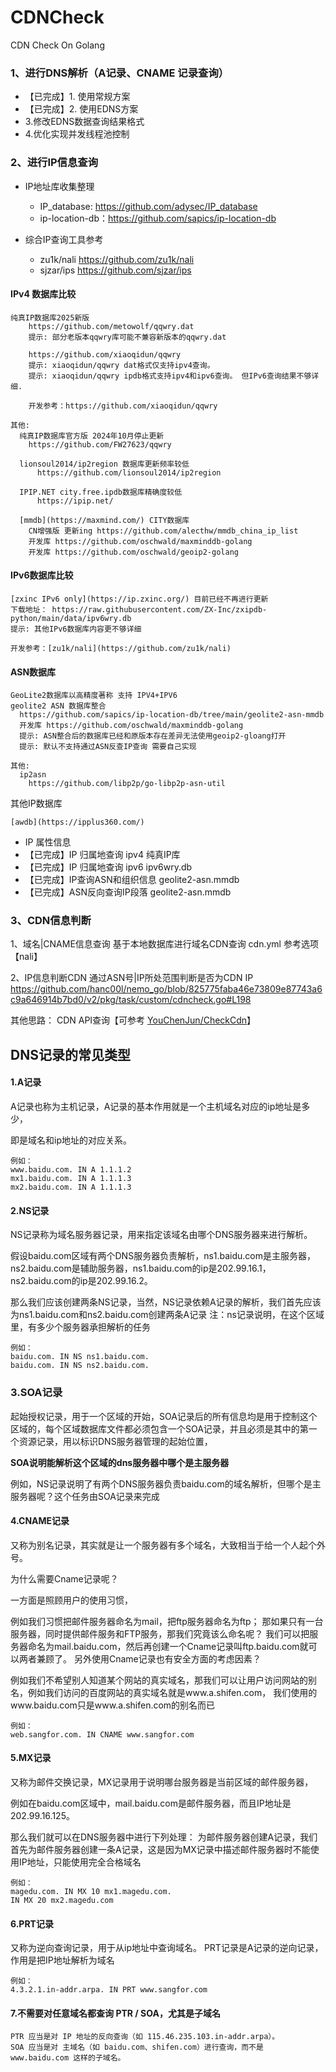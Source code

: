 # CDNCheck
CDN Check On Golang

### 1、进行DNS解析（A记录、CNAME 记录查询）
- 【已完成】1. 使用常规方案
- 【已完成】2. 使用EDNS方案
- 3.修改EDNS数据查询结果格式
- 4.优化实现并发线程池控制


### 2、进行IP信息查询

- IP地址库收集整理 
  - IP_database: https://github.com/adysec/IP_database
  - ip-location-db：https://github.com/sapics/ip-location-db

- 综合IP查询工具参考
  - zu1k/nali https://github.com/zu1k/nali
  - sjzar/ips https://github.com/sjzar/ips

#### IPv4 数据库比较
```
纯真IP数据库2025新版
    https://github.com/metowolf/qqwry.dat
    提示: 部分老版本qqwry库可能不兼容新版本的qqwry.dat
    
    https://github.com/xiaoqidun/qqwry
    提示: xiaoqidun/qqwry dat格式仅支持ipv4查询。
    提示: xiaoqidun/qqwry ipdb格式支持ipv4和ipv6查询。 但IPv6查询结果不够详细.

    开发参考：https://github.com/xiaoqidun/qqwry
    
其他:
  纯真IP数据库官方版 2024年10月停止更新
    https://github.com/FW27623/qqwry

  lionsoul2014/ip2region 数据库更新频率较低
      https://github.com/lionsoul2014/ip2region
  
  IPIP.NET city.free.ipdb数据库精确度较低   
      https://ipip.net/
  
  [mmdb](https://maxmind.com/) CITY数据库
    CN增强版 更新ing https://github.com/alecthw/mmdb_china_ip_list
    开发库 https://github.com/oschwald/maxminddb-golang
    开发库 https://github.com/oschwald/geoip2-golang
```

#### IPv6数据库比较
```
[zxinc IPv6 only](https://ip.zxinc.org/) 目前已经不再进行更新
下载地址： https://raw.githubusercontent.com/ZX-Inc/zxipdb-python/main/data/ipv6wry.db
提示: 其他IPv6数据库内容更不够详细

开发参考：[zu1k/nali](https://github.com/zu1k/nali)
```


#### ASN数据库
```
GeoLite2数据库以高精度著称 支持 IPV4+IPV6
geolite2 ASN 数据库整合
  https://github.com/sapics/ip-location-db/tree/main/geolite2-asn-mmdb
  开发库 https://github.com/oschwald/maxminddb-golang
  提示: ASN整合后的数据库已经和原版本存在差异无法使用geoip2-gloang打开
  提示: 默认不支持通过ASN反查IP查询 需要自己实现
 
其他:
  ip2asn
    https://github.com/libp2p/go-libp2p-asn-util
```

其他IP数据库
```
[awdb](https://ipplus360.com/)

```

- IP 属性信息
- 【已完成】IP 归属地查询 ipv4 纯真IP库
- 【已完成】IP 归属地查询 ipv6 ipv6wry.db
- 【已完成】IP查询ASN和组织信息  geolite2-asn.mmdb
- 【已完成】ASN反向查询IP段落  geolite2-asn.mmdb



### 3、CDN信息判断

1、域名|CNAME信息查询
基于本地数据库进行域名CDN查询 cdn.yml 参考选项【nali】

2、IP信息判断CDN
  通过ASN号|IP所处范围判断是否为CDN IP https://github.com/hanc00l/nemo_go/blob/825775faba46e73809e87743a6c9a646914b7bd0/v2/pkg/task/custom/cdncheck.go#L198

其他思路：
    CDN API查询【可参考 [YouChenJun/CheckCdn](https://github.com/YouChenJun/CheckCdn)】


## DNS记录的常见类型

#### 1.A记录

A记录也称为主机记录，A记录的基本作用就是一个主机域名对应的ip地址是多少，

即是域名和ip地址的对应关系。

```
例如：
www.baidu.com. IN A 1.1.1.2
mx1.baidu.com. IN A 1.1.1.3
mx2.baidu.com. IN A 1.1.1.3
```



#### 2.NS记录

NS记录称为域名服务器记录，用来指定该域名由哪个DNS服务器来进行解析。

假设baidu.com区域有两个DNS服务器负责解析，ns1.baidu.com是主服务器，ns2.baidu.com是辅助服务器，ns1.baidu.com的ip是202.99.16.1，ns2.baidu.com的ip是202.99.16.2。

那么我们应该创建两条NS记录，当然，NS记录依赖A记录的解析，我们首先应该为ns1.baidu.com和ns2.baidu.com创建两条A记录
注：ns记录说明，在这个区域里，有多少个服务器承担解析的任务

```
例如：
baidu.com. IN NS ns1.baidu.com. 
baidu.com. IN NS ns2.baidu.com.
```



### 3.SOA记录

起始授权记录，用于一个区域的开始，SOA记录后的所有信息均是用于控制这个区域的，每个区域数据库文件都必须包含一个SOA记录，并且必须是其中的第一个资源记录，用以标识DNS服务器管理的起始位置，

**SOA说明能解析这个区域的dns服务器中哪个是主服务器**

例如，NS记录说明了有两个DNS服务器负责baidu.com的域名解析，但哪个是主服务器呢？这个任务由SOA记录来完成



#### 4.CNAME记录

又称为别名记录，其实就是让一个服务器有多个域名，大致相当于给一个人起个外号。

为什么需要Cname记录呢？

一方面是照顾用户的使用习惯，

例如我们习惯把邮件服务器命名为mail，把ftp服务器命名为ftp；
那如果只有一台服务器，同时提供邮件服务和FTP服务，那我们究竟该么命名呢？
我们可以把服务器命名为mail.baidu.com，然后再创建一个Cname记录叫ftp.baidu.com就可以两者兼顾了。
另外使用Cname记录也有安全方面的考虑因素？

例如我们不希望别人知道某个网站的真实域名，那我们可以让用户访问网站的别名，例如我们访问的百度网站的真实域名就是www.a.shifen.com，
我们使用的www.baidu.com只是www.a.shifen.com的别名而已

```
例如：
web.sangfor.com. IN CNAME www.sangfor.com
```



#### 5.MX记录

又称为邮件交换记录，MX记录用于说明哪台服务器是当前区域的邮件服务器，

例如在baidu.com区域中，mail.baidu.com是邮件服务器，而且IP地址是202.99.16.125。

那么我们就可以在DNS服务器中进行下列处理：
为邮件服务器创建A记录，我们首先为邮件服务器创建一条A记录，这是因为MX记录中描述邮件服务器时不能使用IP地址，只能使用完全合格域名

```
例如：
magedu.com. IN MX 10 mx1.magedu.com. 
IN MX 20 mx2.magedu.com
```



#### 6.PRT记录

又称为逆向查询记录，用于从ip地址中查询域名。
PRT记录是A记录的逆向记录，作用是把IP地址解析为域名

```
例如：
4.3.2.1.in-addr.arpa. IN PRT www.sangfor.com
```

#### 7.不需要对任意域名都查询 PTR / SOA，尤其是子域名
```
PTR 应当是对 IP 地址的反向查询（如 115.46.235.103.in-addr.arpa）。
SOA 应当是对 主域名（如 baidu.com、shifen.com）进行查询，而不是 www.baidu.com 这样的子域名。
```
	


